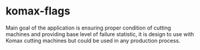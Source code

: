# komax-flags
Main goal of the application is ensuring proper condition of cutting machines and providing base level of failure statistic, it is design to use with Komax cutting machines but could be used in any production process.
